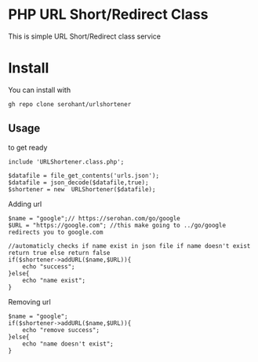 # PHP URL Short/Redirect Class

This is simple URL Short/Redirect class service

# Install

You can install with

    gh repo clone serohant/urlshortener

## Usage
to get ready

    include 'URLShortener.class.php';
    
    $datafile = file_get_contents('urls.json');
    $datafile = json_decode($datafile,true);
    $shortener = new  URLShortener($datafile);
      
Adding url

    $name = "google";// https://serohan.com/go/google
    $URL = "https://google.com"; //this make going to ../go/google redirects you to google.com

	//automaticly checks if name exist in json file if name doesn't exist return true else return false
    if($shortener->addURL($name,$URL)){
	    echo "success";
    }else{
		echo "name exist";
	}

Removing url

    $name = "google";
    if($shortener->addURL($name,$URL)){
	    echo "remove success";
    }else{
		echo "name doesn't exist";
	}
